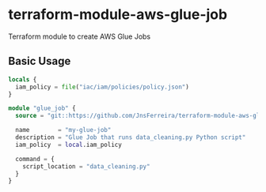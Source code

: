 # terraform-module-aws-glue-job

Terraform module to create AWS Glue Jobs


## Basic Usage

```terraform
locals {
  iam_policy = file("iac/iam/policies/policy.json")
}

module "glue_job" {
  source = "git::https://github.com/JnsFerreira/terraform-module-aws-glue-job?ref=main"

  name        = "my-glue-job"
  description = "Glue Job that runs data_cleaning.py Python script"
  iam_policy  = local.iam_policy

  command = {
    script_location = "data_cleaning.py"
  }
}
```

